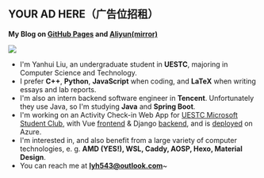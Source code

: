 ## **YOUR AD HERE**（广告位招租）

**My Blog on [GitHub Pages](https://lyh543.github.io/) and [Aliyun(mirror)](https://blog.lyh543.cn/)**

<div>
<div>
<img  src="https://github-readme-stats.vercel.app/api?username=lyh543&show_icons=true&locale=en"/>
<!-- <img  src="https://github-readme-stats.vercel.app/api/top-langs?username=lyh543&show_icons=true&locale=en&layout=compact"/> -->
</div>
</div>

* I'm Yanhui Liu, an undergraduate student in **UESTC**, majoring in Computer Science and Technology.
* I prefer **C++**, **Python**, **JavaScript** when coding, and **LaTeX** when writing essays and lab reports.
* I'm also an intern backend software engineer in **Tencent**. Unfortunately they use Java, so I'm studying **Java** and **Spring Boot**.
* I'm working on an Activity Check-in Web App for [UESTC Microsoft Student Club](https://uestc-msc.com/), with Vue [frontend](https://github.com/uestc-msc/uestcmsc_webapp_frontend) & Django [backend](https://github.com/uestc-msc/uestcmsc_webapp_backend), and is [deployed](https://app.uestc-msc.com) on Azure.
* I'm interested in, and also benefit from a large variety of computer technologies, e. g. **AMD (YES!), WSL, Caddy, AOSP, Hexo, Material Design**.
* You can reach me at **lyh543@outlook.com**~
